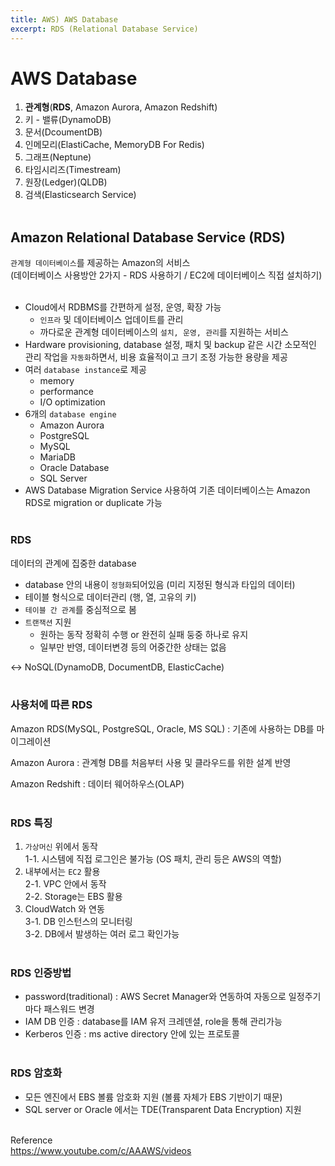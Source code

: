 ```yaml
---
title: AWS) AWS Database
excerpt: RDS (Relational Database Service)
---
```


# AWS Database
1. **관계형**(**RDS**, Amazon Aurora, Amazon Redshift)
2. 키 - 밸류(DynamoDB)
3. 문서(DcoumentDB)
4. 인메모리(ElastiCache, MemoryDB For Redis)
5. 그래프(Neptune)
6. 타임시리즈(Timestream)
7. 원장(Ledger)(QLDB)
8. 검색(Elasticsearch Service) <br/><br/>
  
## Amazon Relational Database Service (RDS)
`관계형 데이터베이스`를 제공하는 Amazon의 서비스  
(데이터베이스 사용방안 2가지 - RDS 사용하기 / EC2에 데이터베이스 직접 설치하기) <br/><br/>
- Cloud에서 RDBMS를 간편하게 설정, 운영, 확장 가능
  - `인프라` 및 데이터베이스 업데이트를 관리
  - 까다로운 관계형 데이터베이스의 `설치, 운영, 관리`를 지원하는 서비스
- Hardware provisioning, database 설정, 패치 및 backup 같은 시간 소모적인 관리 작업을 `자동화`하면서, 비용 효율적이고 크기 조정 가능한 용량을 제공
- 여러 `database instance`로 제공
  - memory
  - performance
  - I/O optimization
- 6개의 `database engine`
  - Amazon Aurora
  - PostgreSQL
  - MySQL
  - MariaDB
  - Oracle Database
  - SQL Server
- AWS Database Migration Service 사용하여 기존 데이터베이스는 Amazon RDS로 migration or duplicate 가능 <br/><br/>


### RDS
데이터의 관계에 집중한 database   
  - database 안의 내용이 `정형화`되어있음 (미리 지정된 형식과 타입의 데이터)
  - 테이블 형식으로 데이터관리 (행, 열, 고유의 키)
  - `테이블 간 관계`를 중심적으로 봄 
  - `트랜잭션` 지원
    - 원하는 동작 정확히 수행 or 완전히 실패 둥중 하나로 유지
    - 일부만 반영, 데이터변경 등의 어중간한 상태는 없음

<-> NoSQL(DynamoDB, DocumentDB, ElasticCache) <br/><br/>


### 사용처에 따른 RDS
Amazon RDS(MySQL, PostgreSQL, Oracle, MS SQL) : 기존에 사용하는 DB를 마이그레이션  

Amazon Aurora : 관계형 DB를 처음부터 사용 및 클라우드를 위한 설계 반영  

Amazon Redshift : 데이터 웨어하우스(OLAP) <br/><br/>


### RDS 특징
1. `가상머신` 위에서 동작  
  1-1. 시스템에 직접 로그인은 불가능 (OS 패치, 관리 등은 AWS의 역할)  
2. 내부에서는 `EC2` 활용  
  2-1. VPC 안에서 동작  
  2-2. Storage는 EBS 활용  
3. CloudWatch 와 연동  
  3-1. DB 인스턴스의 모니터링  
  3-2. DB에서 발생하는 여러 로그 확인가능  <br/><br/>


### RDS 인증방법
- password(traditional) : AWS Secret Manager와 연동하여 자동으로 일정주기마다 패스워드 변경
- IAM DB 인증 : database를 IAM 유저 크레덴셜, role을 통해 관리가능
- Kerberos 인증 : ms active directory 안에 있는 프로토콜 <br/><br/>


### RDS 암호화
- 모든 엔진에서 EBS 볼륨 암호화 지원 (볼륨 자체가 EBS 기반이기 때문)
- SQL server or Oracle 에서는 TDE(Transparent Data Encryption) 지원 <br/><br/>


Reference  
https://www.youtube.com/c/AAAWS/videos  
<br/>
